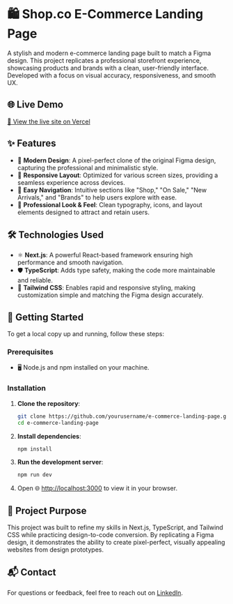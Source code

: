 # 🛍️ Shop.co E-Commerce Landing Page

A stylish and modern e-commerce landing page built to match a Figma design. This project replicates a professional storefront experience, showcasing products and brands with a clean, user-friendly interface. Developed with a focus on visual accuracy, responsiveness, and smooth UX.

## 🌐 Live Demo

[🔗 View the live site on Vercel](https://e-commerce-app-ten-peach.vercel.app/)

## ✨ Features

- 🎨 **Modern Design**: A pixel-perfect clone of the original Figma design, capturing the professional and minimalistic style.
- 📱 **Responsive Layout**: Optimized for various screen sizes, providing a seamless experience across devices.
- 🧭 **Easy Navigation**: Intuitive sections like "Shop," "On Sale," "New Arrivals," and "Brands" to help users explore with ease.
- 💼 **Professional Look & Feel**: Clean typography, icons, and layout elements designed to attract and retain users.

## 🛠️ Technologies Used

- ⚛️ **Next.js**: A powerful React-based framework ensuring high performance and smooth navigation.
- 🛡️ **TypeScript**: Adds type safety, making the code more maintainable and reliable.
- 🎨 **Tailwind CSS**: Enables rapid and responsive styling, making customization simple and matching the Figma design accurately.

## 🚀 Getting Started

To get a local copy up and running, follow these steps:

### Prerequisites

- 🖥️ Node.js and npm installed on your machine.

### Installation

1. **Clone the repository**:

   ```bash
   git clone https://github.com/yourusername/e-commerce-landing-page.git
   cd e-commerce-landing-page
   ```

2. **Install dependencies**:

   ```bash
   npm install
   ```

3. **Run the development server**:

   ```bash
   npm run dev
   ```

4. Open 🌐 [http://localhost:3000](http://localhost:3000) to view it in your browser.

## 🎯 Project Purpose

This project was built to refine my skills in Next.js, TypeScript, and Tailwind CSS while practicing design-to-code conversion. By replicating a Figma design, it demonstrates the ability to create pixel-perfect, visually appealing websites from design prototypes.

## 📬 Contact

For questions or feedback, feel free to reach out on [LinkedIn](https://linkedin.com/in/muhammadwaheedaree).

